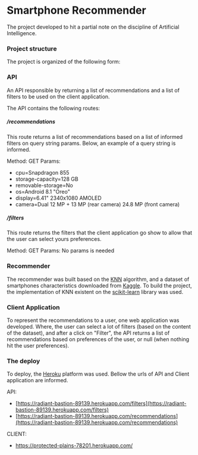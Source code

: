 # Smartphone Recommender
The project developed to hit a partial note on the discipline of Artificial Intelligence.

### Project structure
The project is organized of the following form:

### API
An API responsible by returning a list of recommendations and a list of filters to be used on 
the client application.

The API contains the following routes:

##### /recommendations
This route returns a list of recommendations based on a list of informed filters on query string
params. Below, an example of a query string is informed.

Method: GET
Params:

* cpu=Snapdragon 855
* storage-capacity=128 GB
* removable-storage=No
* os=Android 8.1 "Oreo"
* display=6.41" 2340x1080 AMOLED
* camera=Dual 12 MP + 13 MP (rear camera) 24.8 MP (front camera)

##### /filters
This route returns the filters that the client application go show to allow that the user can select
yours preferences.

Method: GET
Params: No params is needed

### Recommender
The recommender was built based on the [KNN](https://en.wikipedia.org/wiki/K-nearest_neighbors_algorithm) algorithm, and a dataset of smartphones characteristics downloaded from [Kaggle](https://www.kaggle.com/shivamsinghal1012/smart-phones-details). To build the project, the implementation of KNN existent on the [scikit-learn](https://scikit-learn.org/stable/modules/neighbors.html) library was used.

### Client Application
To represent the recommendations to a user, one web application was developed. Where, the user can select a lot of filters (based on the content of the dataset), and after a click on "Filter", the API returns a list of recommendations based on preferences of the user, or null (when nothing hit the user preferences). 

### The deploy
To deploy, the [Heroku](https://www.heroku.com/) platform was used. Bellow the urls of API and Client application are informed.

API:
* [https://radiant-bastion-89139.herokuapp.com/filters](https://radiant-bastion-89139.herokuapp.com/filters)
* [https://radiant-bastion-89139.herokuapp.com/recommendations](https://radiant-bastion-89139.herokuapp.com/recommendations)

CLIENT:
* https://protected-plains-78201.herokuapp.com/
